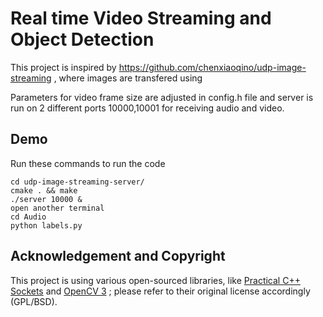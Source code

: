 # Real time Video Streaming and Object Detection

This project is inspired by https://github.com/chenxiaoqino/udp-image-streaming , where images are transfered using

Parameters for video frame size are adjusted in config.h file and server is run on 2 different ports 10000,10001 for receiving audio and video.

## Demo

Run these commands to run the code
```
cd udp-image-streaming-server/
cmake . && make
./server 10000 &
open another terminal
cd Audio
python labels.py 
```

## Acknowledgement and Copyright
This project is using various open-sourced libraries, like [Practical C++ Sockets](http://cs.ecs.baylor.edu/~donahoo/practical/CSockets/practical/) and [OpenCV 3](http://opencv.org/) ; please refer to their original license accordingly (GPL/BSD).
